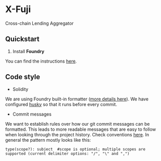# X-Fuji
Cross-chain Lending Aggregator

## Quickstart

1. Install **Foundry**

You can find the instructions [here](https://book.getfoundry.sh/getting-started/installation).

## Code style

- Solidity

We are using Foundry built-in formatter ([more details here](https://book.getfoundry.sh/reference/config?highlight=format#formatter)). We have configured [husky](https://typicode.github.io/husky/#/) so that it runs before every commit.

- Commit messages

We want to establish rules over how our git commit messages can be formatted. This leads to more readable messages that are easy to follow when looking through the project history. Check conventions [here](https://www.conventionalcommits.org/en/v1.0.0/#summary). In general the pattern mostly looks like this:

```
type(scope?): subject  #scope is optional; multiple scopes are supported (current delimiter options: "/", "\" and ",")
```
